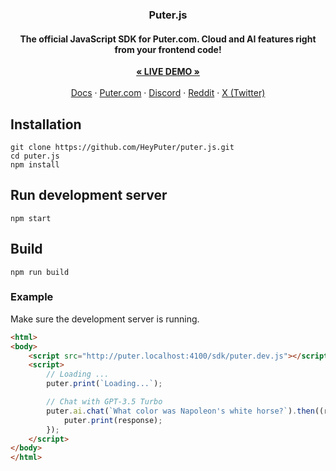<h3 align="center">Puter.js</h3>
<h4 align="center">The official JavaScript SDK for Puter.com. Cloud and AI features right from your frontend code!</h4>
<p align="center">
    <a href="https://docs.puter.com/playground/"><strong>« LIVE DEMO »</strong></a>
    <br />
    <br />
    <a href="https://docs.puter.com" target="_blank">Docs</a>
    ·
    <a href="https://puter.com">Puter.com</a>
    ·
    <a href="https://discord.com/invite/PQcx7Teh8u">Discord</a>
    ·
    <a href="https://reddit.com/r/puter">Reddit</a>
    ·
    <a href="https://twitter.com/HeyPuter">X (Twitter)</a>
</p>

## Installation
```
git clone https://github.com/HeyPuter/puter.js.git
cd puter.js
npm install
```

## Run development server

```
npm start
```

## Build

```
npm run build
```

### Example
Make sure the development server is running.

```html
<html>
<body>
    <script src="http://puter.localhost:4100/sdk/puter.dev.js"></script>
    <script>
        // Loading ...
        puter.print(`Loading...`);

        // Chat with GPT-3.5 Turbo
        puter.ai.chat(`What color was Napoleon's white horse?`).then((response) => {
            puter.print(response);
        });
    </script>
</body>
</html>
```
